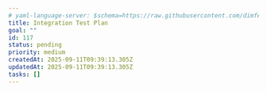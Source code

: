 ```yaml
---
# yaml-language-server: $schema=https://raw.githubusercontent.com/dimfeld/llmutils/main/schema/rmplan-plan-schema.json
title: Integration Test Plan
goal: ""
id: 117
status: pending
priority: medium
createdAt: 2025-09-11T09:39:13.305Z
updatedAt: 2025-09-11T09:39:13.305Z
tasks: []
---
```

